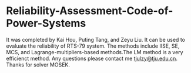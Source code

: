 # Reliability-Assessment-Code-of-Power-Systems
It was completed by Kai Hou, Puting Tang, and Zeyu Liu.
It can be used to evaluate the reliability of RTS-79 system.
The methods include IISE, SE, MCS, and Lagrange-multipliers-based methods.The LM method is a very efficienct method.
Any questions please contact me tjulzy@tju.edu.cn.
Thanks for solver MOSEK.
